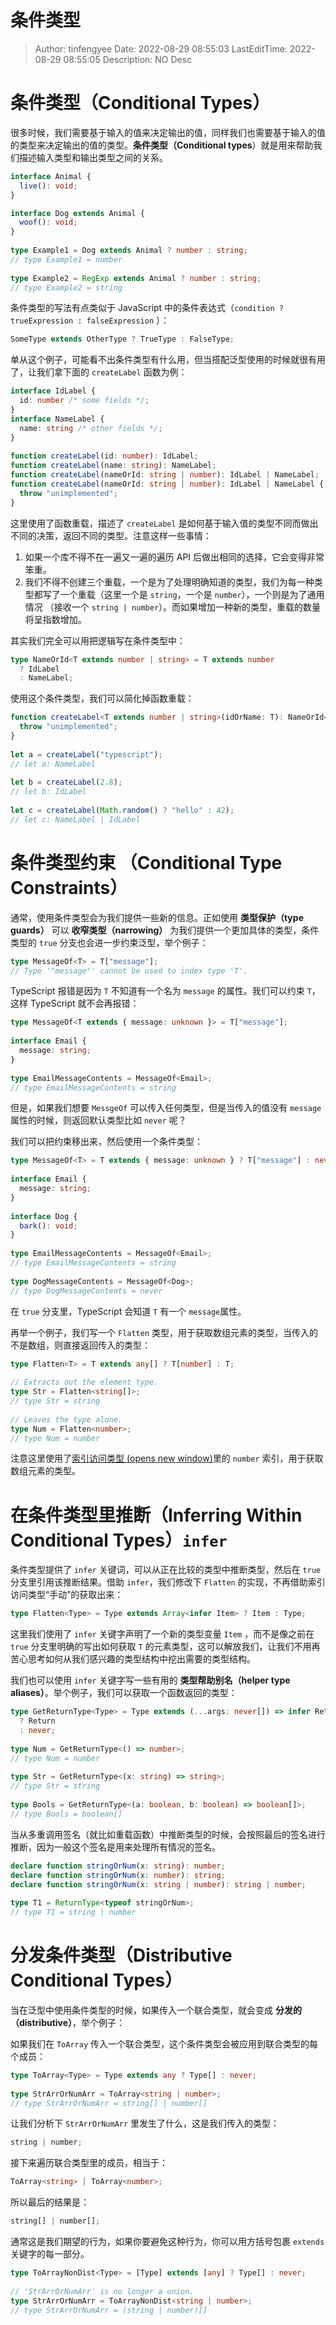 # 条件类型 <!-- omit in toc -->

> Author: tinfengyee
> Date: 2022-08-29 08:55:03
> LastEditTime: 2022-08-29 08:55:05
> Description: NO Desc

# 条件类型（Conditional Types）

很多时候，我们需要基于输入的值来决定输出的值，同样我们也需要基于输入的值的类型来决定输出的值的类型。**条件类型（Conditional types**）就是用来帮助我们描述输入类型和输出类型之间的关系。

```typescript
interface Animal {
  live(): void;
}

interface Dog extends Animal {
  woof(): void;
}
 
type Example1 = Dog extends Animal ? number : string;     
// type Example1 = number
 
type Example2 = RegExp extends Animal ? number : string;     
// type Example2 = string
```

条件类型的写法有点类似于 JavaScript 中的条件表达式（`condition ? trueExpression : falseExpression` ）：

```typescript
SomeType extends OtherType ? TrueType : FalseType;
```

单从这个例子，可能看不出条件类型有什么用，但当搭配泛型使用的时候就很有用了，让我们拿下面的 `createLabel` 函数为例：

```typescript
interface IdLabel {
  id: number /* some fields */;
}
interface NameLabel {
  name: string /* other fields */;
}
 
function createLabel(id: number): IdLabel;
function createLabel(name: string): NameLabel;
function createLabel(nameOrId: string | number): IdLabel | NameLabel;
function createLabel(nameOrId: string | number): IdLabel | NameLabel {
  throw "unimplemented";
}
```

这里使用了函数重载，描述了 `createLabel` 是如何基于输入值的类型不同而做出不同的决策，返回不同的类型。注意这样一些事情：

1. 如果一个库不得不在一遍又一遍的遍历 API 后做出相同的选择，它会变得非常笨重。
2. 我们不得不创建三个重载，一个是为了处理明确知道的类型，我们为每一种类型都写了一个重载（这里一个是 `string`，一个是 `number`），一个则是为了通用情况 （接收一个 `string | number`）。而如果增加一种新的类型，重载的数量将呈指数增加。

其实我们完全可以用把逻辑写在条件类型中：

```typescript
type NameOrId<T extends number | string> = T extends number
  ? IdLabel
  : NameLabel;
```

使用这个条件类型，我们可以简化掉函数重载：

```typescript
function createLabel<T extends number | string>(idOrName: T): NameOrId<T> {
  throw "unimplemented";
}
 
let a = createLabel("typescript");
// let a: NameLabel
 
let b = createLabel(2.8);
// let b: IdLabel
 
let c = createLabel(Math.random() ? "hello" : 42);
// let c: NameLabel | IdLabel
```

# 条件类型约束 （Conditional Type Constraints）

通常，使用条件类型会为我们提供一些新的信息。正如使用 **类型保护（type guards）** 可以 **收窄类型（narrowing）** 为我们提供一个更加具体的类型，条件类型的 `true` 分支也会进一步约束泛型，举个例子：

```typescript
type MessageOf<T> = T["message"];
// Type '"message"' cannot be used to index type 'T'.
```

TypeScript 报错是因为 `T` 不知道有一个名为 `message` 的属性。我们可以约束 `T`，这样 TypeScript 就不会再报错：

```typescript
type MessageOf<T extends { message: unknown }> = T["message"];
 
interface Email {
  message: string;
}
 
type EmailMessageContents = MessageOf<Email>;
// type EmailMessageContents = string
```

但是，如果我们想要 `MessgeOf` 可以传入任何类型，但是当传入的值没有 `message` 属性的时候，则返回默认类型比如 `never` 呢？

我们可以把约束移出来，然后使用一个条件类型：

```typescript
type MessageOf<T> = T extends { message: unknown } ? T["message"] : never;
 
interface Email {
  message: string;
}
 
interface Dog {
  bark(): void;
}
 
type EmailMessageContents = MessageOf<Email>;           
// type EmailMessageContents = string
 
type DogMessageContents = MessageOf<Dog>;          
// type DogMessageContents = never
```

在 `true` 分支里，TypeScript 会知道 `T` 有一个 `message`属性。

再举一个例子，我们写一个 `Flatten` 类型，用于获取数组元素的类型，当传入的不是数组，则直接返回传入的类型：

```typescript
type Flatten<T> = T extends any[] ? T[number] : T;
 
// Extracts out the element type.
type Str = Flatten<string[]>;  
// type Str = string
 
// Leaves the type alone.
type Num = Flatten<number>;  
// type Num = number
```

注意这里使用了[索引访问类型 (opens new window)](https://www.typescriptlang.org/docs/handbook/2/indexed-access-types.html)里的 `number` 索引，用于获取数组元素的类型。

# 在条件类型里推断（Inferring Within Conditional Types）`infer`

条件类型提供了 `infer` 关键词，可以从正在比较的类型中推断类型，然后在 `true` 分支里引用该推断结果。借助 `infer`，我们修改下 `Flatten` 的实现，不再借助索引访问类型“手动”的获取出来：

```typescript
type Flatten<Type> = Type extends Array<infer Item> ? Item : Type;
```

这里我们使用了 `infer` 关键字声明了一个新的类型变量 `Item` ，而不是像之前在 `true` 分支里明确的写出如何获取 `T` 的元素类型，这可以解放我们，让我们不用再苦心思考如何从我们感兴趣的类型结构中挖出需要的类型结构。

我们也可以使用 `infer` 关键字写一些有用的 **类型帮助别名（helper type aliases）**。举个例子，我们可以获取一个函数返回的类型：

```typescript
type GetReturnType<Type> = Type extends (...args: never[]) => infer Return
  ? Return
  : never;
 
type Num = GetReturnType<() => number>;
// type Num = number
 
type Str = GetReturnType<(x: string) => string>;
// type Str = string
 
type Bools = GetReturnType<(a: boolean, b: boolean) => boolean[]>;   
// type Bools = boolean[]
```

当从多重调用签名（就比如重载函数）中推断类型的时候，会按照最后的签名进行推断，因为一般这个签名是用来处理所有情况的签名。

```typescript
declare function stringOrNum(x: string): number;
declare function stringOrNum(x: number): string;
declare function stringOrNum(x: string | number): string | number;
 
type T1 = ReturnType<typeof stringOrNum>;                     
// type T1 = string | number
```

# 分发条件类型（Distributive Conditional Types）

当在泛型中使用条件类型的时候，如果传入一个联合类型，就会变成 **分发的（distributive）**，举个例子：

如果我们在 `ToArray` 传入一个联合类型，这个条件类型会被应用到联合类型的每个成员：

```typescript
type ToArray<Type> = Type extends any ? Type[] : never;
 
type StrArrOrNumArr = ToArray<string | number>;        
// type StrArrOrNumArr = string[] | number[]
```

让我们分析下 `StrArrOrNumArr` 里发生了什么，这是我们传入的类型：

```typescript
string | number;
```

接下来遍历联合类型里的成员，相当于：

```typescript
ToArray<string> | ToArray<number>;
```

所以最后的结果是：

```typescript
string[] | number[];
```

通常这是我们期望的行为，如果你要避免这种行为，你可以用方括号包裹 `extends` 关键字的每一部分。

```typescript
type ToArrayNonDist<Type> = [Type] extends [any] ? Type[] : never;
 
// 'StrArrOrNumArr' is no longer a union.
type StrArrOrNumArr = ToArrayNonDist<string | number>;
// type StrArrOrNumArr = (string | number)[]
```

